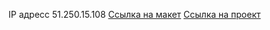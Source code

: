 IP адресс 51.250.15.108
[Ссылка на макет](https://www.figma.com/file/LFcEEFFI5PcbRV0VcrAoD8/Diploma-Aparina-Al%D1%91na?node-id=932%3A4503)
[Ссылка на проект](https://explore-movies.nomoredomains.work/)